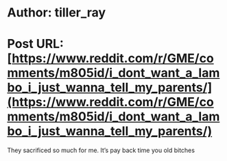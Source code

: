 # Author: tiller_ray
# Post URL: [https://www.reddit.com/r/GME/comments/m805id/i_dont_want_a_lambo_i_just_wanna_tell_my_parents/](https://www.reddit.com/r/GME/comments/m805id/i_dont_want_a_lambo_i_just_wanna_tell_my_parents/)


They sacrificed so much for me. It’s pay back time you old bitches